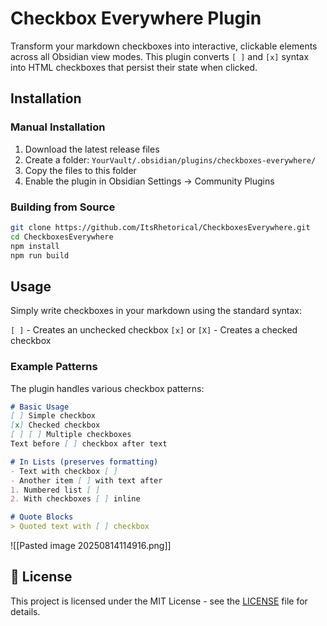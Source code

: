 # Checkbox Everywhere Plugin

Transform your markdown checkboxes into interactive, clickable elements across all Obsidian view modes. This plugin converts `[ ]` and `[x]` syntax into HTML checkboxes that persist their state when clicked.

## Installation

### Manual Installation
1. Download the latest release files
2. Create a folder: `YourVault/.obsidian/plugins/checkboxes-everywhere/`
3. Copy the files to this folder
4. Enable the plugin in Obsidian Settings → Community Plugins

### Building from Source
```bash
git clone https://github.com/ItsRhetorical/CheckboxesEverywhere.git
cd CheckboxesEverywhere
npm install
npm run build
```

## Usage

Simply write checkboxes in your markdown using the standard syntax:

 `[ ]` - Creates an unchecked checkbox
 `[x]` or `[X]` - Creates a checked checkbox
### Example Patterns

The plugin handles various checkbox patterns:

```markdown
# Basic Usage
[ ] Simple checkbox
[x] Checked checkbox
[ ] [ ] Multiple checkboxes
Text before [ ] checkbox after text

# In Lists (preserves formatting)
- Text with checkbox [ ]
- Another item [ ] with text after
1. Numbered list [ ]
2. With checkboxes [ ] inline

# Quote Blocks
> Quoted text with [ ] checkbox
```


![[Pasted image 20250814114916.png]]

## 📄 License

This project is licensed under the MIT License - see the [LICENSE](LICENSE) file for details.
